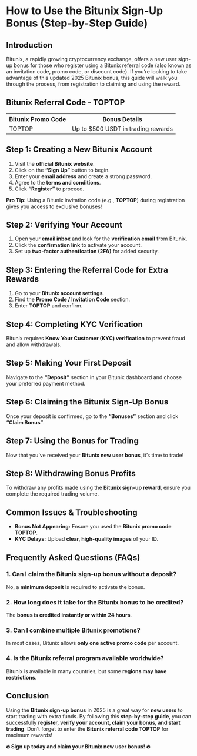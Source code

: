 <h1>How to Use the Bitunix Sign-Up Bonus (Step-by-Step Guide)</h1>
<h2>Introduction</h2>
<p>Bitunix, a rapidly growing cryptocurrency exchange, offers a <span class="highlight">new user sign-up bonus</span> for those who register using a <span class="highlight">Bitunix referral code</span> (also known as an invitation code, promo code, or discount code). If you’re looking to take advantage of this <span class="highlight">updated 2025 Bitunix bonus</span>, this guide will walk you through the process, from registration to claiming and using the reward.</p>

<h2>Bitunix Referral Code - TOPTOP</h2>
<table>
    <tr>
        <th>Bitunix Promo Code</th>
        <th>Bonus Details</th>
    </tr>
    <tr>
        <td>TOPTOP</td>
        <td>Up to $500 USDT in trading rewards</td>
    </tr>
</table>

<h2>Step 1: Creating a New Bitunix Account</h2>
<ol>
    <li>Visit the <strong>official Bitunix website</strong>.</li>
    <li>Click on the <strong>“Sign Up”</strong> button to begin.</li>
    <li>Enter your <strong>email address</strong> and create a strong password.</li>
    <li>Agree to the <strong>terms and conditions</strong>.</li>
    <li>Click <strong>“Register”</strong> to proceed.</li>
</ol>
<p><strong>Pro Tip:</strong> Using a <span class="highlight">Bitunix invitation code</span> (e.g., <strong>TOPTOP</strong>) during registration gives you access to exclusive bonuses!</p>

<h2>Step 2: Verifying Your Account</h2>
<ol>
    <li>Open your <strong>email inbox</strong> and look for the <strong>verification email</strong> from Bitunix.</li>
    <li>Click the <strong>confirmation link</strong> to activate your account.</li>
    <li>Set up <strong>two-factor authentication (2FA)</strong> for added security.</li>
</ol>

<h2>Step 3: Entering the Referral Code for Extra Rewards</h2>
<ol>
    <li>Go to your <strong>Bitunix account settings</strong>.</li>
    <li>Find the <strong>Promo Code / Invitation Code</strong> section.</li>
    <li>Enter <strong>TOPTOP</strong> and confirm.</li>
</ol>

<h2>Step 4: Completing KYC Verification</h2>
<p>Bitunix requires <strong>Know Your Customer (KYC) verification</strong> to prevent fraud and allow withdrawals.</p>

<h2>Step 5: Making Your First Deposit</h2>
<p>Navigate to the <strong>“Deposit”</strong> section in your Bitunix dashboard and choose your preferred payment method.</p>

<h2>Step 6: Claiming the Bitunix Sign-Up Bonus</h2>
<p>Once your deposit is confirmed, go to the <strong>“Bonuses”</strong> section and click <strong>“Claim Bonus”</strong>.</p>

<h2>Step 7: Using the Bonus for Trading</h2>
<p>Now that you’ve received your <strong>Bitunix new user bonus</strong>, it’s time to trade!</p>

<h2>Step 8: Withdrawing Bonus Profits</h2>
<p>To withdraw any profits made using the <strong>Bitunix sign-up reward</strong>, ensure you complete the required trading volume.</p>

<h2>Common Issues & Troubleshooting</h2>
<ul>
    <li><strong>Bonus Not Appearing:</strong> Ensure you used the <strong>Bitunix promo code TOPTOP</strong>.</li>
    <li><strong>KYC Delays:</strong> Upload <strong>clear, high-quality images</strong> of your ID.</li>
</ul>

<h2>Frequently Asked Questions (FAQs)</h2>
<h3>1. Can I claim the Bitunix sign-up bonus without a deposit?</h3>
<p>No, a <strong>minimum deposit</strong> is required to activate the bonus.</p>

<h3>2. How long does it take for the Bitunix bonus to be credited?</h3>
<p>The <strong>bonus is credited instantly or within 24 hours</strong>.</p>

<h3>3. Can I combine multiple Bitunix promotions?</h3>
<p>In most cases, Bitunix allows <strong>only one active promo code</strong> per account.</p>

<h3>4. Is the Bitunix referral program available worldwide?</h3>
<p>Bitunix is available in many countries, but some <strong>regions may have restrictions</strong>.</p>

<h2>Conclusion</h2>
<p>Using the <strong>Bitunix sign-up bonus</strong> in 2025 is a great way for <strong>new users</strong> to start trading with extra funds. By following this <strong>step-by-step guide</strong>, you can successfully <strong>register, verify your account, claim your bonus, and start trading</strong>. Don’t forget to enter the <strong>Bitunix referral code TOPTOP</strong> for maximum rewards!</p>

<p><strong>🔥 Sign up today and claim your Bitunix new user bonus! 🔥</strong></p>
